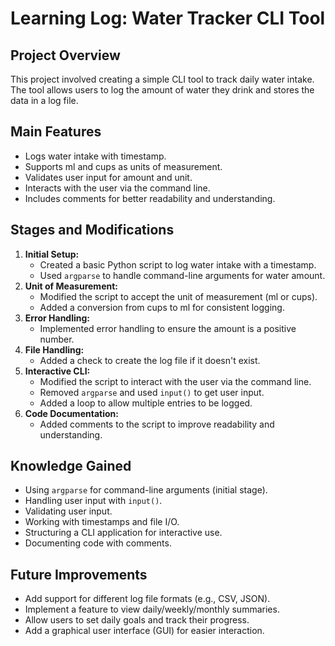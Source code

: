 # Learning Log: Water Tracker CLI Tool

## Project Overview

This project involved creating a simple CLI tool to track daily water intake. The tool allows users to log the amount of water they drink and stores the data in a log file.

## Main Features

*   Logs water intake with timestamp.
*   Supports ml and cups as units of measurement.
*   Validates user input for amount and unit.
*   Interacts with the user via the command line.
*   Includes comments for better readability and understanding.

## Stages and Modifications

1.  **Initial Setup:**
    *   Created a basic Python script to log water intake with a timestamp.
    *   Used `argparse` to handle command-line arguments for water amount.
2.  **Unit of Measurement:**
    *   Modified the script to accept the unit of measurement (ml or cups).
    *   Added a conversion from cups to ml for consistent logging.
3.  **Error Handling:**
    *   Implemented error handling to ensure the amount is a positive number.
4.  **File Handling:**
    *   Added a check to create the log file if it doesn't exist.
5.  **Interactive CLI:**
    *   Modified the script to interact with the user via the command line.
    *   Removed `argparse` and used `input()` to get user input.
    *   Added a loop to allow multiple entries to be logged.
6.  **Code Documentation:**
    *   Added comments to the script to improve readability and understanding.

## Knowledge Gained

*   Using `argparse` for command-line arguments (initial stage).
*   Handling user input with `input()`.
*   Validating user input.
*   Working with timestamps and file I/O.
*   Structuring a CLI application for interactive use.
*   Documenting code with comments.

## Future Improvements

*   Add support for different log file formats (e.g., CSV, JSON).
*   Implement a feature to view daily/weekly/monthly summaries.
*   Allow users to set daily goals and track their progress.
*   Add a graphical user interface (GUI) for easier interaction.